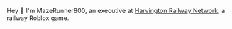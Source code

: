 Hey 👋
I'm MazeRunner800, an executive at [Harvington Railway Network](https://discord.gg/RfmnFrgqCM), a railway Roblox game. 
